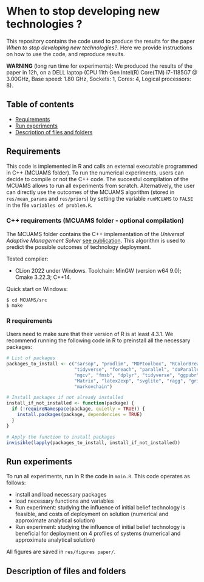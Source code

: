 # When to stop developing new technologies ?

This repository contains the code used to produce the results for the paper *When to stop developing new technologies?*. 
Here we provide instructions on how to use the code, and reproduce results.

**WARNING** (long run time for experiments): We produced the results of the paper in 12h, on a DELL laptop (CPU	11th Gen Intel(R) Core(TM) i7-1185G7 @ 3.00GHz, Base speed:	1.80 GHz, Sockets:	1,	Cores:	4, Logical processors:	8).

## Table of contents
* [Requirements](#requirements)
* [Run experiments](#run-experiments)
* [Description of files and folders](#description-of-files-and-folders) 
## Requirements
This code is implemented in R and calls an external executable programmed in C++ (MCUAMS folder).
To run the numerical experiments, users can decide to compile or not the C++ code. The succesful compilation of the MCUAMS allows to run all experiments from scratch. Alternatively, the user can directly use the outcomes of the MCUAMS algorithm (stored in `res/mean_params` and `res/priors`) by setting the variable `runMCUAMS` to `FALSE` in the file `variables of problem.R`.

### C++ requirements (MCUAMS folder - optional compilation)
The MCUAMS folder contains the C++ implementation of the *Universal Adaptive Management Solver* [see publication](https://ojs.aaai.org/index.php/AAAI/article/view/17747). This algorithm is used to predict the possible outcomes of technology deployment.

Tested compiler:
- CLion 2022 under Windows. Toolchain: MinGW (version w64 9.0); Cmake 3.22.3; C++14.

Quick start on Windows:
```
$ cd MCUAMS/src
$ make
```

### R requirements
Users need to make sure that their version of R is at least 4.3.1. We recommend running the following code in R to preinstall all the necessary packages:
```r
# List of packages
packages_to_install <- c("sarsop", "prodlim", "MDPtoolbox", "RColorBrewer", 
                         "tidyverse", "foreach", "parallel", "doParallel", 
                         "mgcv", "fmsb", "dplyr", "tidyverse", "ggpubr", 
                         "Matrix", "latex2exp", "svglite", "ragg", "grid", 
                         "markovchain")

# Install packages if not already installed
install_if_not_installed <- function(package) {
  if (!requireNamespace(package, quietly = TRUE)) {
    install.packages(package, dependencies = TRUE)
  }
}

# Apply the function to install packages
invisible(lapply(packages_to_install, install_if_not_installed))
```
## Run experiments

To run all experiments, run in R the code in `main.R`. This code operates as follows:
- install and load necessary packages
- load necessary functions and variables
- Run experiment: studying the influence of initial belief technology is feasible, and costs of deployment on solution (numerical and approximate analytical solution)
- Run experiment: studying the influence of initial belief technology is beneficial for deployment on 4 profiles of systems (numerical and approximate analytical solution)

All figures are saved in `res/figures paper/`.

## Description of files and folders

